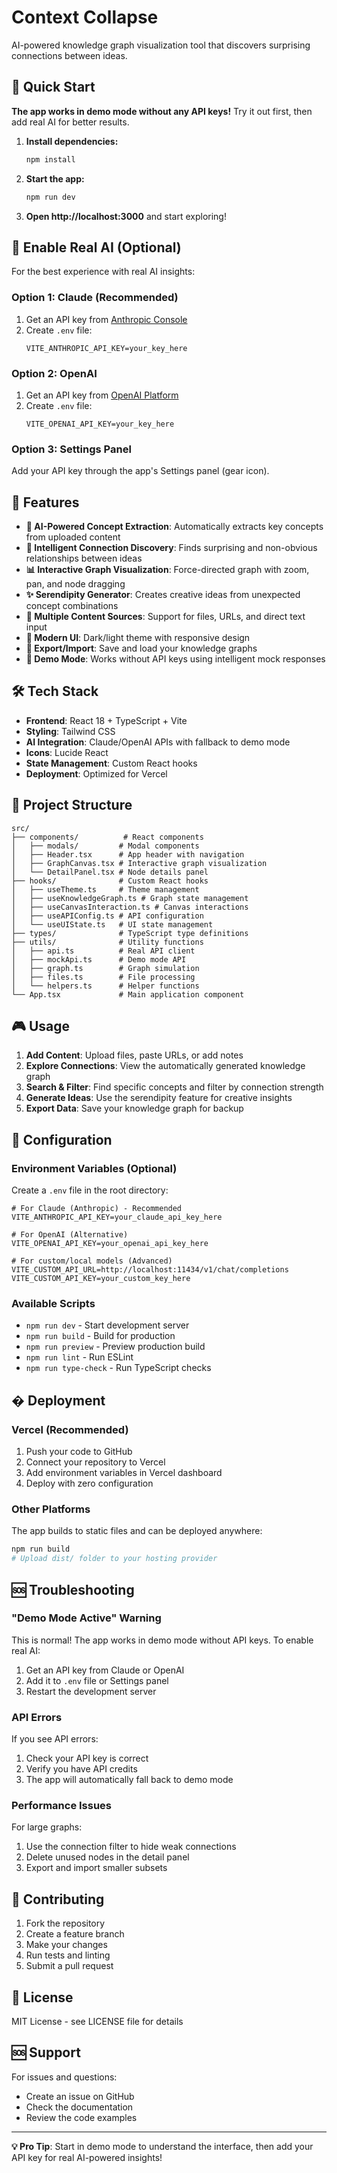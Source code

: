 # Context Collapse

AI-powered knowledge graph visualization tool that discovers surprising connections between ideas.

## 🚀 Quick Start

**The app works in demo mode without any API keys!** Try it out first, then add real AI for better results.

1. **Install dependencies:**
   ```bash
   npm install
   ```

2. **Start the app:**
   ```bash
   npm run dev
   ```

3. **Open http://localhost:3000** and start exploring!

## 🔑 Enable Real AI (Optional)

For the best experience with real AI insights:

### Option 1: Claude (Recommended)
1. Get an API key from [Anthropic Console](https://console.anthropic.com/)
2. Create `.env` file:
   ```
   VITE_ANTHROPIC_API_KEY=your_key_here
   ```

### Option 2: OpenAI
1. Get an API key from [OpenAI Platform](https://platform.openai.com/)
2. Create `.env` file:
   ```
   VITE_OPENAI_API_KEY=your_key_here
   ```

### Option 3: Settings Panel
Add your API key through the app's Settings panel (gear icon).

## 🎯 Features

- **🤖 AI-Powered Concept Extraction**: Automatically extracts key concepts from uploaded content
- **🔗 Intelligent Connection Discovery**: Finds surprising and non-obvious relationships between ideas
- **📊 Interactive Graph Visualization**: Force-directed graph with zoom, pan, and node dragging
- **✨ Serendipity Generator**: Creates creative ideas from unexpected concept combinations
- **📁 Multiple Content Sources**: Support for files, URLs, and direct text input
- **🎨 Modern UI**: Dark/light theme with responsive design
- **💾 Export/Import**: Save and load your knowledge graphs
- **🔄 Demo Mode**: Works without API keys using intelligent mock responses

## 🛠️ Tech Stack

- **Frontend**: React 18 + TypeScript + Vite
- **Styling**: Tailwind CSS
- **AI Integration**: Claude/OpenAI APIs with fallback to demo mode
- **Icons**: Lucide React
- **State Management**: Custom React hooks
- **Deployment**: Optimized for Vercel

## 📁 Project Structure

```
src/
├── components/          # React components
│   ├── modals/         # Modal components
│   ├── Header.tsx      # App header with navigation
│   ├── GraphCanvas.tsx # Interactive graph visualization
│   └── DetailPanel.tsx # Node details panel
├── hooks/              # Custom React hooks
│   ├── useTheme.ts     # Theme management
│   ├── useKnowledgeGraph.ts # Graph state management
│   ├── useCanvasInteraction.ts # Canvas interactions
│   ├── useAPIConfig.ts # API configuration
│   └── useUIState.ts   # UI state management
├── types/              # TypeScript type definitions
├── utils/              # Utility functions
│   ├── api.ts          # Real API client
│   ├── mockApi.ts      # Demo mode API
│   ├── graph.ts        # Graph simulation
│   ├── files.ts        # File processing
│   └── helpers.ts      # Helper functions
└── App.tsx             # Main application component
```

## 🎮 Usage

1. **Add Content**: Upload files, paste URLs, or add notes
2. **Explore Connections**: View the automatically generated knowledge graph
3. **Search & Filter**: Find specific concepts and filter by connection strength
4. **Generate Ideas**: Use the serendipity feature for creative insights
5. **Export Data**: Save your knowledge graph for backup

## 🔧 Configuration

### Environment Variables (Optional)

Create a `.env` file in the root directory:

```env
# For Claude (Anthropic) - Recommended
VITE_ANTHROPIC_API_KEY=your_claude_api_key_here

# For OpenAI (Alternative)
VITE_OPENAI_API_KEY=your_openai_api_key_here

# For custom/local models (Advanced)
VITE_CUSTOM_API_URL=http://localhost:11434/v1/chat/completions
VITE_CUSTOM_API_KEY=your_custom_key_here
```

### Available Scripts

- `npm run dev` - Start development server
- `npm run build` - Build for production
- `npm run preview` - Preview production build
- `npm run lint` - Run ESLint
- `npm run type-check` - Run TypeScript checks

## � Deployment

### Vercel (Recommended)

1. Push your code to GitHub
2. Connect your repository to Vercel
3. Add environment variables in Vercel dashboard
4. Deploy with zero configuration

### Other Platforms

The app builds to static files and can be deployed anywhere:

```bash
npm run build
# Upload dist/ folder to your hosting provider
```

## 🆘 Troubleshooting

### "Demo Mode Active" Warning
This is normal! The app works in demo mode without API keys. To enable real AI:
1. Get an API key from Claude or OpenAI
2. Add it to `.env` file or Settings panel
3. Restart the development server

### API Errors
If you see API errors:
1. Check your API key is correct
2. Verify you have API credits
3. The app will automatically fall back to demo mode

### Performance Issues
For large graphs:
1. Use the connection filter to hide weak connections
2. Delete unused nodes in the detail panel
3. Export and import smaller subsets

## 🤝 Contributing

1. Fork the repository
2. Create a feature branch
3. Make your changes
4. Run tests and linting
5. Submit a pull request

## 📄 License

MIT License - see LICENSE file for details

## 🆘 Support

For issues and questions:
- Create an issue on GitHub
- Check the documentation
- Review the code examples

---

**💡 Pro Tip**: Start in demo mode to understand the interface, then add your API key for real AI-powered insights!